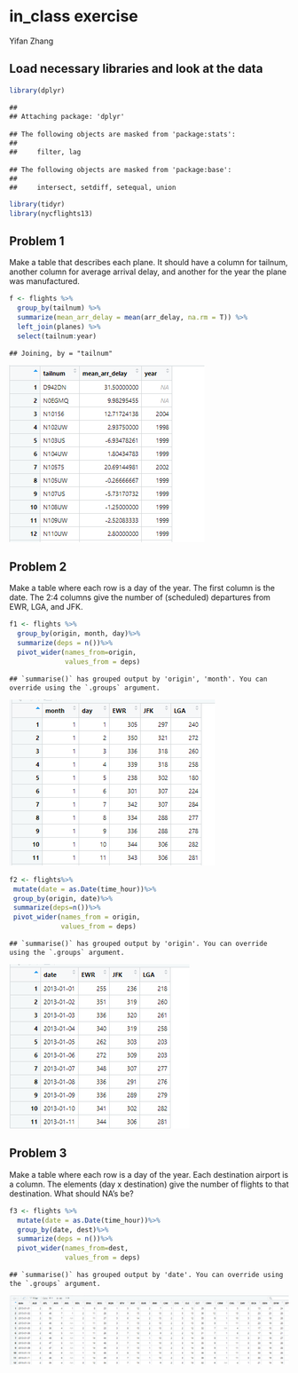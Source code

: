 in\_class exercise
================
Yifan Zhang

## Load necessary libraries and look at the data

``` r
library(dplyr)
```

    ## 
    ## Attaching package: 'dplyr'

    ## The following objects are masked from 'package:stats':
    ## 
    ##     filter, lag

    ## The following objects are masked from 'package:base':
    ## 
    ##     intersect, setdiff, setequal, union

``` r
library(tidyr)
library(nycflights13)
```

## Problem 1

Make a table that describes each plane. It should have a column for
tailnum, another column for average arrival delay, and another for the
year the plane was manufactured.

``` r
f <- flights %>%
  group_by(tailnum) %>%
  summarize(mean_arr_delay = mean(arr_delay, na.rm = T)) %>%
  left_join(planes) %>%
  select(tailnum:year)
```

    ## Joining, by = "tailnum"

![](f.png)

## Problem 2

Make a table where each row is a day of the year. The first column is
the date. The 2:4 columns give the number of (scheduled) departures from
EWR, LGA, and JFK.

``` r
f1 <- flights %>%
  group_by(origin, month, day)%>%
  summarize(deps = n())%>%
  pivot_wider(names_from=origin,
              values_from = deps)
```

    ## `summarise()` has grouped output by 'origin', 'month'. You can override using the `.groups` argument.

![](f1.png)

``` r
f2 <- flights%>%
 mutate(date = as.Date(time_hour))%>%
 group_by(origin, date)%>%
 summarize(deps=n())%>%
 pivot_wider(names_from = origin, 
             values_from = deps) 
```

    ## `summarise()` has grouped output by 'origin'. You can override using the `.groups` argument.

![](f2.png)

## Problem 3

Make a table where each row is a day of the year. Each destination
airport is a column. The elements (day x destination) give the number of
flights to that destination. What should NA’s be?

``` r
f3 <- flights %>%
  mutate(date = as.Date(time_hour))%>%
  group_by(date, dest)%>%
  summarize(deps = n())%>%
  pivot_wider(names_from=dest,
              values_from = deps)
```

    ## `summarise()` has grouped output by 'date'. You can override using the `.groups` argument.

![](f3.png)
